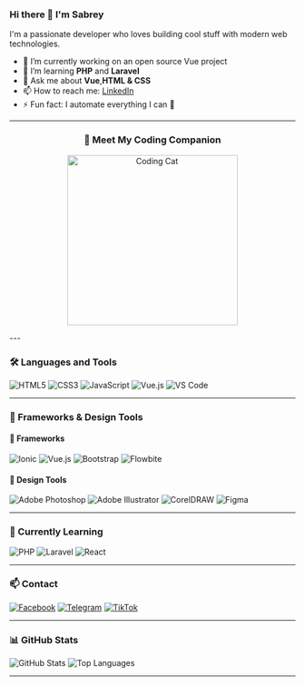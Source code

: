 ### Hi there 👋 I'm Sabrey

I'm a passionate developer who loves building cool stuff with modern web technologies.

- 🔭 I’m currently working on an open source Vue project
- 🌱 I’m learning **PHP** and **Laravel**
- 💬 Ask me about **Vue**,**HTML & CSS**
- 📫 How to reach me: [LinkedIn]()
- ⚡ Fun fact: I automate everything I can 🤖
---
<h3 align="center">🐾 Meet My Coding Companion</h3>
<p align="center">
  <img src="https://media.giphy.com/media/JIX9t2j0ZTN9S/giphy.gif" width="300" alt="Coding Cat" />
</p>
---

### 🛠️ Languages and Tools

![HTML5](https://img.shields.io/badge/-HTML5-E34F26?style=flat-square&logo=html5&logoColor=white)
![CSS3](https://img.shields.io/badge/-CSS3-1572B6?style=flat-square&logo=css3&logoColor=white)
![JavaScript](https://img.shields.io/badge/-JavaScript-F7DF1E?style=flat-square&logo=javascript&logoColor=black)
![Vue.js](https://img.shields.io/badge/-Vue.js-4FC08D?style=flat-square&logo=vue.js&logoColor=white)
![VS Code](https://img.shields.io/badge/-VS%20Code-007ACC?style=flat-square&logo=visual-studio-code&logoColor=white)

---
### 🧩 Frameworks & Design Tools

#### 🚀 Frameworks
![Ionic](https://img.shields.io/badge/-Ionic-3880FF?style=flat-square&logo=ionic&logoColor=white)
![Vue.js](https://img.shields.io/badge/-Vue.js-4FC08D?style=flat-square&logo=vue.js&logoColor=white)
![Bootstrap](https://img.shields.io/badge/-Bootstrap-7952B3?style=flat-square&logo=bootstrap&logoColor=white)
![Flowbite](https://img.shields.io/badge/-Flowbite-3B82F6?style=flat-square&logo=tailwind-css&logoColor=white)

#### 🎨 Design Tools
![Adobe Photoshop](https://img.shields.io/badge/-Photoshop-31A8FF?style=flat-square&logo=adobe-photoshop&logoColor=white)
![Adobe Illustrator](https://img.shields.io/badge/-Illustrator-FF9A00?style=flat-square&logo=adobe-illustrator&logoColor=white)
![CorelDRAW](https://img.shields.io/badge/-CorelDRAW-00B388?style=flat-square&logo=coreldraw&logoColor=white)
![Figma](https://img.shields.io/badge/-Figma-F24E1E?style=flat-square&logo=figma&logoColor=white)

---

### 🌱 Currently Learning

![PHP](https://img.shields.io/badge/-PHP-777BB4?style=flat-square&logo=php&logoColor=white)
![Laravel](https://img.shields.io/badge/-Laravel-FF2D20?style=flat-square&logo=laravel&logoColor=white)
![React](https://img.shields.io/badge/-React-61DAFB?style=flat-square&logo=react&logoColor=black)

---

### 📫 Contact

[![Facebook](https://img.shields.io/badge/-Facebook-1877F2?style=flat-square&logo=facebook&logoColor=white)](https://facebook.com/yourprofile)
[![Telegram](https://img.shields.io/badge/-Telegram-26A5E4?style=flat-square&logo=telegram&logoColor=white)](https://t.me/yourusername)
[![TikTok](https://img.shields.io/badge/-TikTok-000000?style=flat-square&logo=tiktok&logoColor=white)](https://www.tiktok.com/@yourusername)

---
### 📊 GitHub Stats

![GitHub Stats](https://github-readme-stats.vercel.app/api?username=yourusername&show_icons=true&theme=radical)
![Top Languages](https://github-readme-stats.vercel.app/api/top-langs/?username=yourusername&layout=compact&theme=radical)

---
